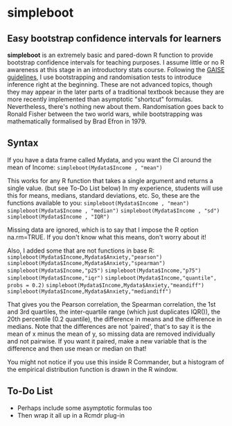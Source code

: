 simpleboot
==========

Easy bootstrap confidence intervals for learners
------------------------------------------------

**simpleboot** is an extremely basic and pared-down R function to provide bootstrap confidence intervals for teaching purposes. I assume little or no R awareness at this stage in an introductory stats course. Following the [GAISE guidelines](http://www.amstat.org/education/gaise/GaiseCollege_Full.pdf), I use bootstrapping and randomisation tests to introduce inference right at the beginning. These are not advanced topics, though they may appear in the later parts of a traditional textbook because they are more recently implemented than asymptotic "shortcut" formulas. Nevertheless, there's nothing new about them. Randomisation goes back to Ronald Fisher between the two world wars, while bootstrapping was mathematically formalised by Brad Efron in 1979.

Syntax
------

If you have a data frame called Mydata, and you want the CI around the mean of Income:
`simpleboot(Mydata$Income , "mean")`

This works for any R function that takes a single argument and returns a single value. (but see To-Do List below) In my experience, students will use this for means, medians, standard deviations, etc. So, these are the functions available to you:
`simpleboot(Mydata$Income , "mean")`
`simpleboot(Mydata$Income , "median")`
`simpleboot(Mydata$Income , "sd")`
`simpleboot(Mydata$Income , "IQR")`

Missing data are ignored, which is to say that I impose the R option na.rm=TRUE. If you don't know what this means, don't worry about it!

Also, I added some that are not functions in base R:
`simpleboot(Mydata$Income,Mydata$Anxiety,"pearson")`
`simpleboot(Mydata$Income,Mydata$Anxiety,"spearman")`
`simpleboot(Mydata$Income,"p25")`
`simpleboot(Mydata$Income,"p75")`
`simpleboot(Mydata$Income,"iqr")`
`simpleboot(Mydata$Income,"quantile", probs = 0.2)`
`simpleboot(Mydata$Income,Mydata$Anxiety,"meandiff")`
`simpleboot(Mydata$Income,Mydata$Anxiety,"mediandiff")`

That gives you the Pearson correlation, the Spearman correlation, the 1st and 3rd quartiles, the inter-quartile range (which just duplicates IQR()), the 20th percentile (0.2 quantile), the difference in means and the difference in medians. Note that the differences are not 'paired', that's to say it is the mean of x minus the mean of y, so missing data are removed individually and not pairwise. If you want it paired, make a new variable that is the difference and then use mean or median on that!

You might not notice if you use this inside R Commander, but a histogram of the empirical distribution function is drawn in the R window.

To-Do List
----------

* Perhaps include some asymptotic formulas too
* Then wrap it all up in a Rcmdr plug-in
